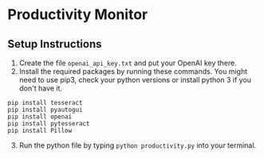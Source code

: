 # Productivity Monitor

## Setup Instructions

1. Create the file `openai_api_key.txt` and put your OpenAI key there.
2. Install the required packages by running these commands. You might need to use pip3, check your python versions or install python 3 if you don't have it.
```
pip install tesseract
pip install pyautogui
pip install openai
pip install pytesseract
pip install Pillow
```
3. Run the python file by typing `python productivity.py` into your terminal.
